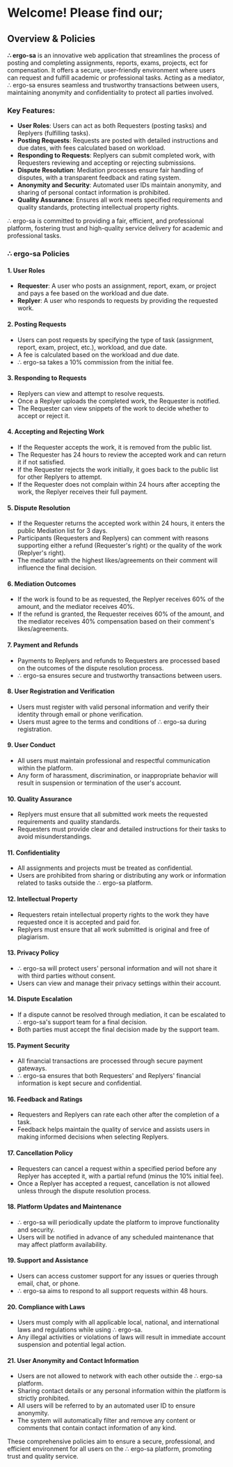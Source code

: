 # Welcome! Please find our;
## Overview & Policies 

**∴ ergo-sa** is an innovative web application that streamlines the process of posting and completing assignments, reports, exams, projects, ect for compensation. It offers a secure, user-friendly environment where users can request and fulfill academic or professional tasks. Acting as a mediator, ∴ ergo-sa ensures seamless and trustworthy transactions between users, maintaining anonymity and confidentiality to protect all parties involved.

### Key Features:
- **User Roles**: Users can act as both Requesters (posting tasks) and Replyers (fulfilling tasks).
- **Posting Requests**: Requests are posted with detailed instructions and due dates, with fees calculated based on workload.
- **Responding to Requests**: Replyers can submit completed work, with Requesters reviewing and accepting or rejecting submissions.
- **Dispute Resolution**: Mediation processes ensure fair handling of disputes, with a transparent feedback and rating system.
- **Anonymity and Security**: Automated user IDs maintain anonymity, and sharing of personal contact information is prohibited.
- **Quality Assurance**: Ensures all work meets specified requirements and quality standards, protecting intellectual property rights.

∴ ergo-sa is committed to providing a fair, efficient, and professional platform, fostering trust and high-quality service delivery for academic and professional tasks.

### ∴ ergo-sa Policies

#### 1. **User Roles**
   - **Requester**: A user who posts an assignment, report, exam, or project and pays a fee based on the workload and due date.
   - **Replyer**: A user who responds to requests by providing the requested work.

#### 2. **Posting Requests**
   - Users can post requests by specifying the type of task (assignment, report, exam, project, etc.), workload, and due date.
   - A fee is calculated based on the workload and due date.
   - ∴ ergo-sa takes a 10% commission from the initial fee.

#### 3. **Responding to Requests**
   - Replyers can view and attempt to resolve requests.
   - Once a Replyer uploads the completed work, the Requester is notified.
   - The Requester can view snippets of the work to decide whether to accept or reject it.

#### 4. **Accepting and Rejecting Work**
   - If the Requester accepts the work, it is removed from the public list.
   - The Requester has 24 hours to review the accepted work and can return it if not satisfied.
   - If the Requester rejects the work initially, it goes back to the public list for other Replyers to attempt.
   - If the Requester does not complain within 24 hours after accepting the work, the Replyer receives their full payment.

#### 5. **Dispute Resolution**
   - If the Requester returns the accepted work within 24 hours, it enters the public Mediation list for 3 days.
   - Participants (Requesters and Replyers) can comment with reasons supporting either a refund (Requester's right) or the quality of the work (Replyer's right).
   - The mediator with the highest likes/agreements on their comment will influence the final decision.

#### 6. **Mediation Outcomes**
   - If the work is found to be as requested, the Replyer receives 60% of the amount, and the mediator receives 40%.
   - If the refund is granted, the Requester receives 60% of the amount, and the mediator receives 40% compensation based on their comment's likes/agreements.

#### 7. **Payment and Refunds**
   - Payments to Replyers and refunds to Requesters are processed based on the outcomes of the dispute resolution process.
   - ∴ ergo-sa ensures secure and trustworthy transactions between users.

#### 8. **User Registration and Verification**
   - Users must register with valid personal information and verify their identity through email or phone verification.
   - Users must agree to the terms and conditions of ∴ ergo-sa during registration.

#### 9. **User Conduct**
   - All users must maintain professional and respectful communication within the platform.
   - Any form of harassment, discrimination, or inappropriate behavior will result in suspension or termination of the user's account.

#### 10. **Quality Assurance**
   - Replyers must ensure that all submitted work meets the requested requirements and quality standards.
   - Requesters must provide clear and detailed instructions for their tasks to avoid misunderstandings.

#### 11. **Confidentiality**
   - All assignments and projects must be treated as confidential.
   - Users are prohibited from sharing or distributing any work or information related to tasks outside the ∴ ergo-sa platform.

#### 12. **Intellectual Property**
   - Requesters retain intellectual property rights to the work they have requested once it is accepted and paid for.
   - Replyers must ensure that all work submitted is original and free of plagiarism.

#### 13. **Privacy Policy**
   - ∴ ergo-sa will protect users' personal information and will not share it with third parties without consent.
   - Users can view and manage their privacy settings within their account.

#### 14. **Dispute Escalation**
   - If a dispute cannot be resolved through mediation, it can be escalated to ∴ ergo-sa's support team for a final decision.
   - Both parties must accept the final decision made by the support team.

#### 15. **Payment Security**
   - All financial transactions are processed through secure payment gateways.
   - ∴ ergo-sa ensures that both Requesters' and Replyers' financial information is kept secure and confidential.

#### 16. **Feedback and Ratings**
   - Requesters and Replyers can rate each other after the completion of a task.
   - Feedback helps maintain the quality of service and assists users in making informed decisions when selecting Replyers.

#### 17. **Cancellation Policy**
   - Requesters can cancel a request within a specified period before any Replyer has accepted it, with a partial refund (minus the 10% initial fee).
   - Once a Replyer has accepted a request, cancellation is not allowed unless through the dispute resolution process.

#### 18. **Platform Updates and Maintenance**
   - ∴ ergo-sa will periodically update the platform to improve functionality and security.
   - Users will be notified in advance of any scheduled maintenance that may affect platform availability.

#### 19. **Support and Assistance**
   - Users can access customer support for any issues or queries through email, chat, or phone.
   - ∴ ergo-sa aims to respond to all support requests within 48 hours.

#### 20. **Compliance with Laws**
   - Users must comply with all applicable local, national, and international laws and regulations while using ∴ ergo-sa.
   - Any illegal activities or violations of laws will result in immediate account suspension and potential legal action.

#### 21. **User Anonymity and Contact Information**
   - Users are not allowed to network with each other outside the ∴ ergo-sa platform.
   - Sharing contact details or any personal information within the platform is strictly prohibited.
   - All users will be referred to by an automated user ID to ensure anonymity.
   - The system will automatically filter and remove any content or comments that contain contact information of any kind.

These comprehensive policies aim to ensure a secure, professional, and efficient environment for all users on the ∴ ergo-sa platform, promoting trust and quality service.
